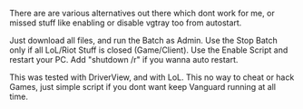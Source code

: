There are are various alternatives out there which dont work for me, or missed stuff like enabling or disable vgtray too from autostart.

Just download all files, and run the Batch as Admin. Use the Stop Batch only if all LoL/Riot Stuff is closed (Game/Client).
Use the Enable Script and restart your PC.
Add "shutdown /r" if you wanna auto restart.

This was tested with DriverView, and with LoL. This no way to cheat or hack Games, just simple script if you dont want keep Vanguard running at all time.
